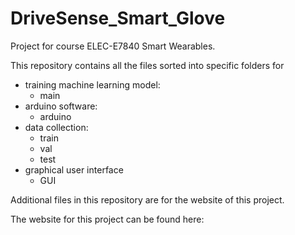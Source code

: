 # DriveSense_Smart_Glove

Project for course ELEC-E7840 Smart Wearables.

This repository contains all the files sorted into specific folders for

- training machine learning model:
  - main
- arduino software:
  - arduino
- data collection:
  - train
  - val
  - test
- graphical user interface
  - GUI

Additional files in this repository are for the website of this project. 

The website for this project can be found here: 
